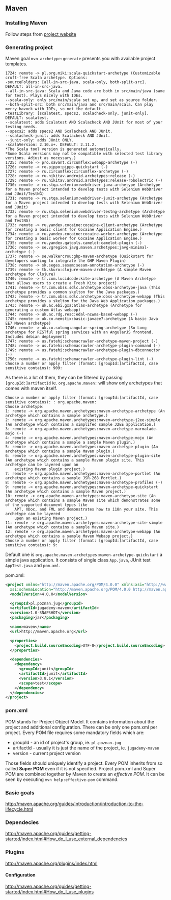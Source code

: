 ## Maven

### Installing Maven

Follow steps from [project website](https://maven.apache.org/install.html)

### Generating project

Maven goal `mvn archetype:generate` presents you with available project templates. 
```
1724: remote -> pl.org.miki:scala-quickstart-archetype (Customizable cruft-free Scala archetype. Options:
-sourceFolders: [all-in-src-java, scala-only, both-split-src]. DEFAULT: all-in-src-java.
--all-in-src-java: Scala and Java code are both in src/main/java (same for test). Plays nicely with IDEs.
--scala-only: only src/main/scala set up, and set as source folder.
--both-split-src: both src/main/java and src/main/scala. Can play merry havock with IDEs, so not the default.
-testLibrary: [scalatest, specs2, scalacheck-only, junit-only]. DEFAULT: scalatest.
--scalatest: adds Scalatest AND Scalacheck AND JUnit for most of your testing needs.
--specs2: adds specs2 AND Scalacheck AND JUnit.
--scalacheck-junit: adds Scalacheck AND JUnit.
--junit-only: adds JUnit ONLY.
-scalaVersion: 2.10.x+. DEFAULT: 2.11.2.
*The Scala tool version is generated automatically.
*Some Scala versions may not be compatible with selected test library versions. Adjust as necessary.)
1725: remote -> pro.savant.circumflex:webapp-archetype (-)
1726: remote -> ro.pippo:pippo-quickstart (-)
1727: remote -> ru.circumflex:circumflex-archetype (-)
1728: remote -> ru.nikitav.android.archetypes:release (-)
1729: remote -> ru.nikitav.android.archetypes:release-robolectric (-)
1730: remote -> ru.stqa.selenium:webdriver-java-archetype (Archetype for a Maven project intended to develop tests with Selenium WebDriver and JUnit/TestNG)
1731: remote -> ru.stqa.selenium:webdriver-junit-archetype (Archetype for a Maven project intended to develop tests with Selenium WebDriver and JUnit)
1732: remote -> ru.stqa.selenium:webdriver-testng-archetype (Archetype for a Maven project intended to develop tests with Selenium WebDriver and TestNG)
1733: remote -> ru.yandex.cocaine:cocaine-client-archetype (Archetype for creating a basic client for Cocaine Application Engine.)
1734: remote -> ru.yandex.cocaine:cocaine-worker-archetype (Archetype for creating a basic worker for Cocaine Application Engine.)
1735: remote -> ru.yandex.qatools.camelot:camelot-plugin (-)
1736: remote -> se.vgregion.javg.maven.archetypes:javg-minimal-archetype (-)
1737: remote -> se.walkercrou:ghp-maven-archetype (Quickstart for developers wanting to integrate the GHP Maven Plugin)
1738: remote -> sk.seges.sesam:sesam-annotation-archetype (-)
1739: remote -> tk.skuro:clojure-maven-archetype (A simple Maven archetype for Clojure)
1740: remote -> tr.com.lucidcode:kite-archetype (A Maven Archetype that allows users to create a Fresh Kite project)
1741: remote -> tr.com.obss.sdlc.archetype:obss-archetype-java (This archetype provides a common skelton for the Java packages.)
1742: remote -> tr.com.obss.sdlc.archetype:obss-archetype-webapp (This archetype provides a skelton for the Java Web Application packages.)
1743: remote -> uk.ac.ebi.gxa:atlas-archetype (Archetype for generating a custom Atlas webapp)
1744: remote -> uk.ac.rdg.resc:edal-ncwms-based-webapp (-)
1745: remote -> uk.co.nemstix:basic-javaee7-archetype (A basic Java EE7 Maven archetype)
1746: remote -> uk.co.solong:angular-spring-archetype (So Long archetype for RESTful spring services with an AngularJS frontend. Includes debian deployment)
1747: remote -> us.fatehi:schemacrawler-archetype-maven-project (-)
1748: remote -> us.fatehi:schemacrawler-archetype-plugin-command (-)
1749: remote -> us.fatehi:schemacrawler-archetype-plugin-dbconnector (-)
1750: remote -> us.fatehi:schemacrawler-archetype-plugin-lint (-)
Choose a number or apply filter (format: [groupId:]artifactId, case sensitive contains): 909:
```
As there is a lot of them, they can be filtered by passing `[groupId:]artifactId` ie. `org.apache.maven:` will show only archetypes that comes with maven itself. 
```
Choose a number or apply filter (format: [groupId:]artifactId, case sensitive contains): : org.apache.maven:
Choose archetype:
1: remote -> org.apache.maven.archetypes:maven-archetype-archetype (An archetype which contains a sample archetype.)
2: remote -> org.apache.maven.archetypes:maven-archetype-j2ee-simple (An archetype which contains a simplifed sample J2EE application.)
3: remote -> org.apache.maven.archetypes:maven-archetype-marmalade-mojo (-)
4: remote -> org.apache.maven.archetypes:maven-archetype-mojo (An archetype which contains a sample a sample Maven plugin.)
5: remote -> org.apache.maven.archetypes:maven-archetype-plugin (An archetype which contains a sample Maven plugin.)
6: remote -> org.apache.maven.archetypes:maven-archetype-plugin-site (An archetype which contains a sample Maven plugin site. This archetype can be layered upon an
    existing Maven plugin project.)
7: remote -> org.apache.maven.archetypes:maven-archetype-portlet (An archetype which contains a sample JSR-268 Portlet.)
8: remote -> org.apache.maven.archetypes:maven-archetype-profiles (-)
9: remote -> org.apache.maven.archetypes:maven-archetype-quickstart (An archetype which contains a sample Maven project.)
10: remote -> org.apache.maven.archetypes:maven-archetype-site (An archetype which contains a sample Maven site which demonstrates some of the supported document types like
    APT, XDoc, and FML and demonstrates how to i18n your site. This archetype can be layered
    upon an existing Maven project.)
11: remote -> org.apache.maven.archetypes:maven-archetype-site-simple (An archetype which contains a sample Maven site.)
12: remote -> org.apache.maven.archetypes:maven-archetype-webapp (An archetype which contains a sample Maven Webapp project.)
Choose a number or apply filter (format: [groupId:]artifactId, case sensitive contains): 9:
```
Default one is `org.apache.maven.archetypes:maven-archetype-quickstart` a simple java application. It consists of single class `App.java`, JUnit test `AppTest.java` and `pom.xml`.

pom.xml:
```xml
<project xmlns="http://maven.apache.org/POM/4.0.0" xmlns:xsi="http://www.w3.org/2001/XMLSchema-instance"
  xsi:schemaLocation="http://maven.apache.org/POM/4.0.0 http://maven.apache.org/xsd/maven-4.0.0.xsd">
  <modelVersion>4.0.0</modelVersion>

  <groupId>pl.poznan.jug</groupId>
  <artifactId>jugademy-maven</artifactId>
  <version>1.0-SNAPSHOT</version>
  <packaging>jar</packaging>

  <name>maven</name>
  <url>http://maven.apache.org</url>

  <properties>
    <project.build.sourceEncoding>UTF-8</project.build.sourceEncoding>
  </properties>

  <dependencies>
    <dependency>
      <groupId>junit</groupId>
      <artifactId>junit</artifactId>
      <version>3.8.1</version>
      <scope>test</scope>
    </dependency>
  </dependencies>
</project>
```

### pom.xml
POM stands for Project Object Model. It contains information about the project and additional configuration. There can be only one pom.xml per project. Every POM file requires some mandatory fields which are:

* groupId - an id of project's group, ie. `pl.poznan.jug`
* artifactId - usually it is just the name of the project, ie. `jugademy-maven`
* version - current project version

Those fields should uniquely identify a project. Every POM inherits from so called **Super POM** even if it is not specified. Project pom.xml and Super POM are combined together by Maven to create an *effective POM*.
It can be seen by executing `mvn help:effective-pom` command. 

### Basic goals

http://maven.apache.org/guides/introduction/introduction-to-the-lifecycle.html
 
### Dependecies

http://maven.apache.org/guides/getting-started/index.html#How_do_I_use_external_dependencies

### Plugins

http://maven.apache.org/plugins/index.html

#### Configuration

http://maven.apache.org/guides/getting-started/index.html#How_do_I_use_plugins

